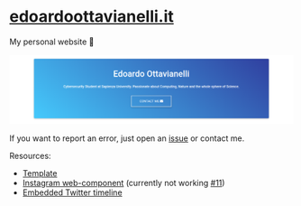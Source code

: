 # [edoardoottavianelli.it](https://www.edoardoottavianelli.it)

My personal website 💙

![wallpaper](https://github.com/edoardottt/edoardoottavianelli.it/blob/master/images/wallpaper.png)


If you want to report an error, just open an [issue](https://github.com/edoardottt/edoardoottavianelli.it/issues) or contact me.


Resources:

   - [Template](https://mdbootstrap.com)
   - [Instagram web-component](https://github.com/ptkdev-components/webcomponent-instagram-widget) (currently not working [#11](https://github.com/ptkdev-components/webcomponent-instagram-widget/issues/11))
   - [Embedded Twitter timeline](https://developer.twitter.com/en/docs/twitter-for-websites/timelines/overview)
